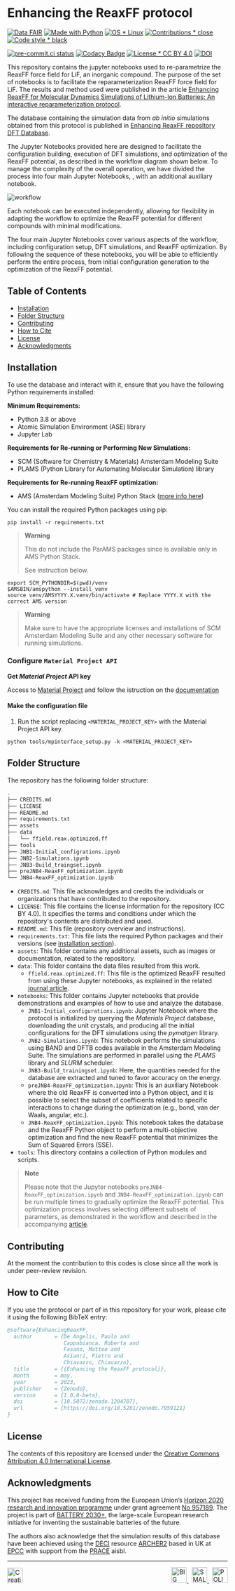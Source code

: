 # Enhancing the ReaxFF protocol

[![Data FAIR](https://custom-icon-badges.demolab.com/badge/data-FAIR-blue?logo=database\&logoColor=white)](https://www.nature.com/articles/sdata201618)
[![Made with Python](https://custom-icon-badges.demolab.com/badge/Python-3.8+-blue?logo=python\&logoColor=white)](https://python.org)
[![OS * Linux](https://custom-icon-badges.demolab.com/badge/OS-Linux-orange?logo=linux\&logoColor=white)](https://www.linux.org/)
[![Contributions * close](https://custom-icon-badges.demolab.com/badge/contributions-close-red?logo=code-of-conduct\&logoColor=white)](CONTRIBUTING.md)
[![Code style * black](https://custom-icon-badges.demolab.com/badge/code%20style-black-000000?logo=code\&logoColor=white)](https://github.com/psf/black)

[![pre-commit.ci status](https://results.pre-commit.ci/badge/github/paolodeangelis/Enhancing_ReaxFF_DFT_database/main.svg)](https://results.pre-commit.ci/badge/github/paolodeangelis/Enhancing_ReaxFF_DFT_database/main.svg)
[![Codacy Badge](https://app.codacy.com/project/badge/Grade/ba532ddf0c974cccab358938902104d9)](TODO)
[![License * CC BY 4.0](https://custom-icon-badges.demolab.com/badge/license-CC--BY%204.0-lightgray?logo=law\&logoColor=white)](LICENSE)
[![DOI](https://sandbox.zenodo.org/badge/DOI/10.5281/zenodo.7959121.svg)](TODO)


This repository contains the jupyter notebooks used to re-parametrize the ReaxFF force field for LiF, an inorganic compound.
The purpose of the set of notebooks is to facilitate the reparameterization ReaxFF force field for LiF. The results and method used were published in the article [Enhancing ReaxFF for Molecular Dynamics Simulations of Lithium-Ion Batteries: An interactive reparameterization protocol][article-doi].

The database containing the simulation data from *ab initio* simulations obtained from this protocol is published in [Enhancing ReaxFF repository DFT Database][enhancing-reaxFF-database-repository].

The Jupyter Notebooks provided here are designed to facilitate the configuration building, execution of DFT simulations, and optimization of the ReaxFF potential, as described in the workflow diagram shown below. To manage the complexity of the overall operation, we have divided the process into four main Jupyter Notebooks, , with an additional auxiliary notebook.


![workflow](assets/img/wf.png)

Each notebook can be executed independently, allowing for flexibility in adapting the workflow to optimize the ReaxFF potential for different compounds with minimal modifications.

The four main Jupyter Notebooks cover various aspects of the workflow, including configuration setup, DFT simulations, and ReaxFF optimization. By following the sequence of these notebooks, you will be able to efficiently perform the entire process, from initial configuration generation to the optimization of the ReaxFF potential.


## Table of Contents

* [Installation](#installation)
* [Folder Structure](#folder-structure)
* [Contributing](#contributing)
* [How to Cite](#how-to-cite)
* [License](#license)
* [Acknowledgments](#acknowledgments)

## Installation

To use the database and interact with it, ensure that you have the following Python requirements installed:

**Minimum Requirements:**

* Python 3.8 or above
* Atomic Simulation Environment (ASE) library
* Jupyter Lab

**Requirements for Re-running or Performing New Simulations:**

* SCM (Software for Chemistry & Materials) Amsterdam Modeling Suite
* PLAMS (Python Library for Automating Molecular Simulation) library

**Requirements for Re-running ReaxFF optimization:**

* AMS (Amsterdam Modeling Suite) Python Stack ([more info here](https://www.scm.com/doc/Scripting/Python_Stack/Python_Stack.html))

You can install the required Python packages using pip:

```shell
pip install -r requirements.txt
```

> **Warning**
>
> This do not include the ParAMS packages since is available only in AMS Python Stack.
>
> See instruction below.

```shell
export SCM_PYTHONDIR=$(pwd)/venv
$AMSBIN/amspython --install_venv
source venv/AMSYYYY.X.venv/bin/activate # Replace YYYY.X with the correct AMS version
```

> **Warning**
>
> Make sure to have the appropriate licenses and installations of SCM Amsterdam Modeling Suite and any other necessary software for running simulations.

### Configure `Material Project API`

**Get *Material Project* API key**

Access to [Material Project](https://materialsproject.org/) and follow the istruction on the [documentation](https://materialsproject.org/api)

#### Make the configuration file

1.  Run the script replacing `<MATERIAL_PROJECT_KEY>` with the Material Project API key.

```shell
python tools/mpinterface_setup.py -k <MATERIAL_PROJECT_KEY>
```

## Folder Structure

The repository has the following folder structure:

```bash
.
├── CREDITS.md
├── LICENSE
├── README.md
├── requirements.txt
├── assets
├── data
│   └── ffield.reax.optimized.ff
├── tools
├── JNB1-Initial_configrations.ipynb
├── JNB2-Simulations.ipynb
├── JNB3-Build_traingset.ipynb
├── preJNB4-ReaxFF_optimization.ipynb
└── JNB4-ReaxFF_optimization.ipynb
```

* `CREDITS.md`: This file acknowledges and credits the individuals or organizations that have contributed to the repository.
* `LICENSE`: This file contains the license information for the repository (CC BY 4.0). It specifies the terms and conditions under which the repository's contents are distributed and used.
* `README.md`: This file (repository overview and instructions).
* `requirements.txt`: This file lists the required Python packages and their versions (see [installation section](#installation)).
* `assets`: This folder contains any additional assets, such as images or documentation, related to the repository.
* `data`: This folder contains the data files resulted from this work.
  * `ffield.reax.optimized.ff`: This file is the optimized ReaxFF resulted from using these Jupyter notebooks, as explained in the related [journal article][article-doi].
* `notebooks`: This folder contains Jupyter notebooks that provide demonstrations and examples of how to use and analyze the database.
  * `JNB1-Initial_configurations.ipynb`: Jupyter Notebook where the protocol is initialized by querying the *Materials Project* database, downloading the unit crystals, and producing all the initial configurations for the DFT simulations using the *pymatgen* library.
  * `JNB2-Simulations.ipynb`: This notebook performs the simulations using BAND and DFTB codes available in the Amsterdam Modeling Suite. The simulations are performed in parallel using the *PLAMS* library and *SLURM* scheduler.
  * `JNB3-Build_trainingset.ipynb`: Here, the quantities needed for the database are extracted and tuned to favor accuracy on the energy.
  * `preJNB4-ReaxFF_optimization.ipynb`: This is an auxiliary Notebook where the old ReaxFF is converted into a Python object, and it is possible to select the subset of coefficients related to specific interactions to change during the optimization (e.g., bond, van der Waals, angular, etc.).
  * `JNB4-ReaxFF_optimization.ipynb`: This notebook takes the database and the ReaxFF Python object to perform a multi-objective optimization and find the new ReaxFF potential that minimizes the Sum of Squared Errors (SSE).
* `tools`: This directory contains a collection of Python modules and scripts.

> **Note**
>
> Please note that the Jupyter notebooks `preJNB4-ReaxFF_optimization.ipynb` and `JNB4-ReaxFF_optimization.ipynb` can be run multiple times to gradually optimize the ReaxFF potential. 
> This optimization process involves selecting different subsets of parameters, as demonstrated in the workflow and described in the accompanying [article][article-doi].

## Contributing

At the moment the contribution to this codes is close since all the work is under peer-review revision.

## How to Cite

If you use the protocol or part of in this repository for your work, please cite it using the following BibTeX entry:

```bibtex
@software{EnhancingReaxFF,
  author       = {De Angelis, Paolo and
                  Cappabianca, Roberta and
                  Fasano, Matteo and
                  Asianri, Pietro and
                  Chiavazzo, Chiavazzo},
  title        = {{Enhancing the ReaxFF protocol}},
  month        = may,
  year         = 2023,
  publisher    = {Zenodo},
  version      = {1.0.0-beta},
  doi          = {10.5072/zenodo.1204707},
  url          = {https://doi.org/10.5281/zenodo.7959121}
}
```

## License

The contents of this repository are licensed under the [Creative Commons Attribution 4.0 International License][cc-by].

## Acknowledgments

This project has received funding from the European Union’s [Horizon 2020 research and innovation programme](https://ec.europa.eu/programmes/horizon2020/en) under grant agreement [No 957189](https://cordis.europa.eu/project/id/957189).
The project is part of [BATTERY 2030+](https://battery2030.eu/), the large-scale European research initiative for inventing the sustainable batteries of the future.

The authors also acknowledge that the simulation results of this database have been achieved using the [DECI](https://prace-ri.eu/hpc-access/deci-access/) resource [ARCHER2](https://www.archer2.ac.uk/) based in UK at [EPCC](https://www.epcc.ed.ac.uk/) with support from the [PRACE](https://prace-ri.eu/) aisbl.

<hr width="100%">
<div style="display: flex; justify-content: space-between; align-items: center;">
    <a rel="license" href="http://creativecommons.org/licenses/by/4.0/"><img alt="Creative Commons Licence" style="border-width:0; height:35px" src="https://i.creativecommons.org/l/by/4.0/88x31.png" /></a>
   <span style="float:right;">
    &nbsp;
    <a rel="big-map" href="https://www.big-map.eu/">
        <img style="border-width:0; height:35px" src="assets/img//logo-bigmap.png" alt="BIG MAP site" >
    </a>
    &nbsp;
    <a rel="small" href="https://areeweb.polito.it/ricerca/small/">
        <img style="border-width:0; height:35px" src="assets/img//logo-small.png" alt="SMALL site" >
    </a>
    &nbsp;
    <a rel="polito"href="https://www.polito.it/">
        <img style="border-width:0; height:35px" src="assets/img//logo-polito.png" alt="POLITO site" >
    </a>
</span>
</div>

<!-- [![CC BY 4.0][cc-by-image]][cc-by] -->

[cc-by]: http://creativecommons.org/licenses/by/4.0/

[cc-by-image]: https://i.creativecommons.org/l/by/4.0/88x31.png

[cc-by-shield]: https://img.shields.io/badge/License-CC%20BY%204.0-lightgrey.svg

[article-doi]: https://doi.org/TBD

[enhancing-reaxFF-database-repository]: https://github.com/paolodeangelis/Enhancing_ReaxFF_DFT_database

